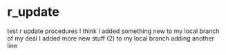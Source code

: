 # r_update
test r update procedures
I think I added something new to my local branch of my deal
I added more new stuff (2) to my local branch 
adding another line
